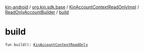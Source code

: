 [kin-android](../../../index.md) / [org.kin.sdk.base](../../index.md) / [KinAccountContextReadOnlyImpl](../index.md) / [ReadOnlyAccountBuilder](index.md) / [build](./build.md)

# build

`fun build(): `[`KinAccountContextReadOnly`](../../-kin-account-context-read-only/index.md)
